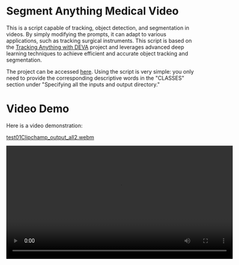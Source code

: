# Segment Anything Medical Video
This is a script capable of tracking, object detection, and segmentation in videos. By simply modifying the prompts, it can adapt to various applications, such as tracking surgical instruments. This script is based on the [Tracking Anything with DEVA](https://hkchengrex.com/Tracking-Anything-with-DEVA/) project and leverages advanced deep learning techniques to achieve efficient and accurate object tracking and segmentation.

The project can be accessed [here](https://colab.research.google.com/drive/1OsyNVoV_7ETD1zIE8UWxL3NXxu12m_YZ?usp=sharing). Using the script is very simple: you only need to provide the corresponding descriptive words in the "CLASSES" section under "Specifying all the inputs and output directory."


# Video Demo

Here is a video demonstration:

[test01Clipchamp_output_all2.webm](https://github.com/ZirongLiu/SegmentAnythingMedicalVideo/assets/88203748/fcb03fca-fea2-478f-8022-42e94e04d66b)

<video width="600" controls>
  <source src="video/test01Clipchamp_output_all2.webm" type="video/webm">
  Your browser does not support the video tag.
</video>

